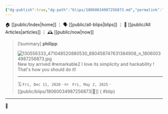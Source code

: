 ```yaml
---
{"dg-publish":true,"dg-path":"blips/18060034987256873.md","permalink":"/blips/18060034987256873/","title":"philipp on instagram @ 2020-12-11"}
---
```



<div class="transclusion internal-embed is-loaded"><div class="markdown-embed">




🏠 [[public/Index\|home]]  ⋮ 🗣️ [[public/all-blips\|blips]] ⋮  📝 [[public/All Articles\|articles]]  ⋮ 🕰️ [[public/now\|now]]


</div></div>


> [!summary] **philipp**:
>
> ![130556333_471048520880530_880458747631384908_n_18060034987256873.jpg](/img/user/attachments/130556333_471048520880530_880458747631384908_n_18060034987256873.jpg)
> New toy arrived  #remarkable2 I love its simplicity and hackability ! That's how you should do it!
> - - -
>
> 🗓️ <code>Fri, Dec 11, 2020</code>  · ✏️ <code> Fri, May 2, 2025</code>  · [[public/blips/18060034987256873\|🔗]]
{ #blip}


- - -

 👾

